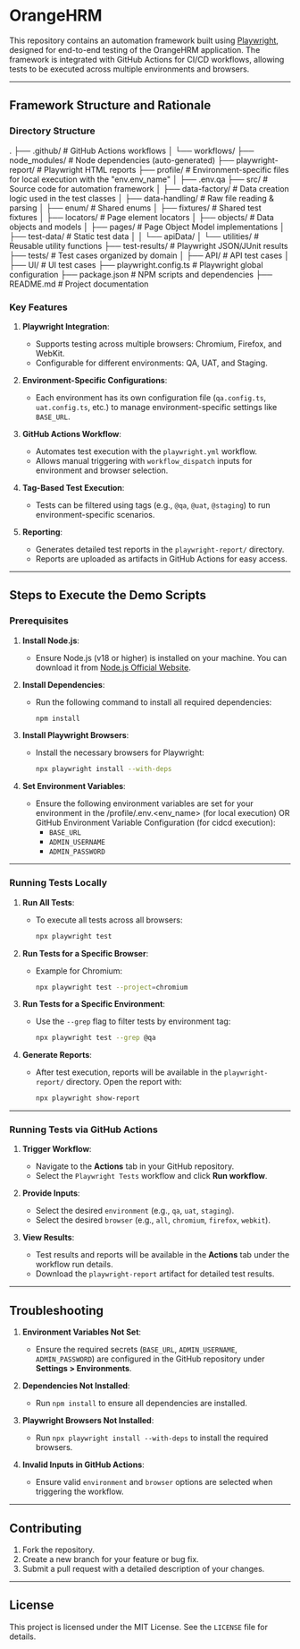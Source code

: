 # OrangeHRM

This repository contains an automation framework built using [Playwright](https://playwright.dev/), designed for end-to-end testing of the OrangeHRM application. The framework is integrated with GitHub Actions for CI/CD workflows, allowing tests to be executed across multiple environments and browsers.

---

## Framework Structure and Rationale

### Directory Structure
.
├── .github/                 # GitHub Actions workflows
│   └── workflows/
├── node_modules/           # Node dependencies (auto-generated)
├── playwright-report/      # Playwright HTML reports
├── profile/                # Environment-specific files for local execution with the "env.env_name"
│   ├── .env.qa
├── src/                    # Source code for automation framework
│   ├── data-factory/       # Data creation logic used in the test classes
│   ├── data-handling/      # Raw file reading & parsing
│   ├── enum/               # Shared enums
│   ├── fixtures/           # Shared test fixtures
│   ├── locators/           # Page element locators
│   ├── objects/            # Data objects and models
│   ├── pages/              # Page Object Model implementations
│   ├── test-data/          # Static test data
│   │   └── apiData/
│   └── utilities/          # Reusable utility functions
├── test-results/           # Playwright JSON/JUnit results
├── tests/                  # Test cases organized by domain
│   ├── API/                # API test cases
│   ├── UI/                 # UI test cases
├── playwright.config.ts    # Playwright global configuration
├── package.json            # NPM scripts and dependencies
├── README.md               # Project documentation


### Key Features
1. **Playwright Integration**:
   - Supports testing across multiple browsers: Chromium, Firefox, and WebKit.
   - Configurable for different environments: QA, UAT, and Staging.

2. **Environment-Specific Configurations**:
   - Each environment has its own configuration file (`qa.config.ts`, `uat.config.ts`, etc.) to manage environment-specific settings like `BASE_URL`.

3. **GitHub Actions Workflow**:
   - Automates test execution with the `playwright.yml` workflow.
   - Allows manual triggering with `workflow_dispatch` inputs for environment and browser selection.

4. **Tag-Based Test Execution**:
   - Tests can be filtered using tags (e.g., `@qa`, `@uat`, `@staging`) to run environment-specific scenarios.

5. **Reporting**:
   - Generates detailed test reports in the `playwright-report/` directory.
   - Reports are uploaded as artifacts in GitHub Actions for easy access.

---

## Steps to Execute the Demo Scripts

### Prerequisites
1. **Install Node.js**:
   - Ensure Node.js (v18 or higher) is installed on your machine. You can download it from [Node.js Official Website](https://nodejs.org/).

2. **Install Dependencies**:
   - Run the following command to install all required dependencies:
     ```bash
     npm install
     ```

3. **Install Playwright Browsers**:
   - Install the necessary browsers for Playwright:
     ```bash
     npx playwright install --with-deps
     ```

4. **Set Environment Variables**:
   - Ensure the following environment variables are set for your environment in the /profile/.env.<env_name> (for local execution) OR GitHub Environment Variable Configuration (for cidcd execution):
     - `BASE_URL`
     - `ADMIN_USERNAME`
     - `ADMIN_PASSWORD`

---

### Running Tests Locally
1. **Run All Tests**:
   - To execute all tests across all browsers:
     ```bash
     npx playwright test
     ```

2. **Run Tests for a Specific Browser**:
   - Example for Chromium:
     ```bash
     npx playwright test --project=chromium
     ```

3. **Run Tests for a Specific Environment**:
   - Use the `--grep` flag to filter tests by environment tag:
     ```bash
     npx playwright test --grep @qa
     ```

4. **Generate Reports**:
   - After test execution, reports will be available in the `playwright-report/` directory. Open the report with:
     ```bash
     npx playwright show-report
     ```

---

### Running Tests via GitHub Actions
1. **Trigger Workflow**:
   - Navigate to the **Actions** tab in your GitHub repository.
   - Select the `Playwright Tests` workflow and click **Run workflow**.

2. **Provide Inputs**:
   - Select the desired `environment` (e.g., `qa`, `uat`, `staging`).
   - Select the desired `browser` (e.g., `all`, `chromium`, `firefox`, `webkit`).

3. **View Results**:
   - Test results and reports will be available in the **Actions** tab under the workflow run details.
   - Download the `playwright-report` artifact for detailed test results.

---

## Troubleshooting
1. **Environment Variables Not Set**:
   - Ensure the required secrets (`BASE_URL`, `ADMIN_USERNAME`, `ADMIN_PASSWORD`) are configured in the GitHub repository under **Settings > Environments**.

2. **Dependencies Not Installed**:
   - Run `npm install` to ensure all dependencies are installed.

3. **Playwright Browsers Not Installed**:
   - Run `npx playwright install --with-deps` to install the required browsers.

4. **Invalid Inputs in GitHub Actions**:
   - Ensure valid `environment` and `browser` options are selected when triggering the workflow.

---

## Contributing
1. Fork the repository.
2. Create a new branch for your feature or bug fix.
3. Submit a pull request with a detailed description of your changes.

---

## License
This project is licensed under the MIT License. See the `LICENSE` file for details.
